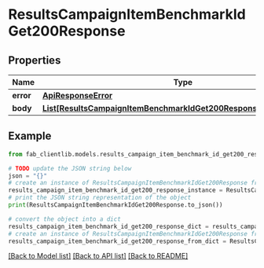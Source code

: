 # ResultsCampaignItemBenchmarkIdGet200Response


## Properties

Name | Type | Description | Notes
------------ | ------------- | ------------- | -------------
**error** | [**ApiResponseError**](ApiResponseError.md) |  | [optional] 
**body** | [**List[ResultsCampaignItemBenchmarkIdGet200ResponseAllOfBodyInner]**](ResultsCampaignItemBenchmarkIdGet200ResponseAllOfBodyInner.md) |  | [optional] 

## Example

```python
from fab_clientlib.models.results_campaign_item_benchmark_id_get200_response import ResultsCampaignItemBenchmarkIdGet200Response

# TODO update the JSON string below
json = "{}"
# create an instance of ResultsCampaignItemBenchmarkIdGet200Response from a JSON string
results_campaign_item_benchmark_id_get200_response_instance = ResultsCampaignItemBenchmarkIdGet200Response.from_json(json)
# print the JSON string representation of the object
print(ResultsCampaignItemBenchmarkIdGet200Response.to_json())

# convert the object into a dict
results_campaign_item_benchmark_id_get200_response_dict = results_campaign_item_benchmark_id_get200_response_instance.to_dict()
# create an instance of ResultsCampaignItemBenchmarkIdGet200Response from a dict
results_campaign_item_benchmark_id_get200_response_from_dict = ResultsCampaignItemBenchmarkIdGet200Response.from_dict(results_campaign_item_benchmark_id_get200_response_dict)
```
[[Back to Model list]](../README.md#documentation-for-models) [[Back to API list]](../README.md#documentation-for-api-endpoints) [[Back to README]](../README.md)


